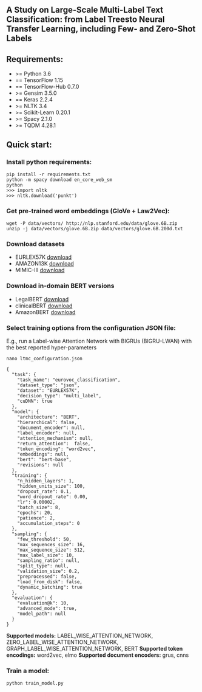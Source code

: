 ## A Study on Large-Scale Multi-Label Text Classification: from Label Treesto Neural Transfer Learning, including Few- and Zero-Shot Labels

## Requirements:

* \>= Python 3.6
* == TensorFlow 1.15
* == TensorFlow-Hub 0.7.0
* \>= Gensim 3.5.0
* == Keras 2.2.4
* \>= NLTK 3.4
* \>= Scikit-Learn 0.20.1
* \>= Spacy 2.1.0
* \>= TQDM 4.28.1

## Quick start:

### Install python requirements:

```
pip install -r requirements.txt
python -m spacy download en_core_web_sm
python
>>> import nltk
>>> nltk.download('punkt')
```

### Get pre-trained word embeddings (GloVe + Law2Vec):

```
wget -P data/vectors/ http://nlp.stanford.edu/data/glove.6B.zip
unzip -j data/vectors/glove.6B.zip data/vectors/glove.6B.200d.txt
```

### Download datasets 

* EURLEX57K [download](http://nlp.cs.aueb.gr/software_and_datasets/EURLEX57K/datasets.zip)
* AMAZON13K [download](https://drive.google.com/open?id=0B3lPMIHmG6vGYm9abnAzTU1XaTQ)
* MIMIC-III [download](https://mimic.physionet.org)

### Download in-domain BERT versions

* LegalBERT [download](legalbert.tar.gz)
* clinicalBERT [download](legalbert.tar.gz)
* AmazonBERT [download](legalbert.tar.gz)

### Select training options from the configuration JSON file:

E.g., run a Label-wise Attention Network with BIGRUs (BIGRU-LWAN) with the best reported hyper-parameters

```
nano ltmc_configuration.json

{
  "task": {
    "task_name": "eurovoc_classification",
    "dataset_type": "json",
    "dataset": "EURLEX57K",
    "decision_type": "multi_label",
    "cuDNN": true
  },
  "model": {
    "architecture": "BERT",
    "hierarchical": false,
    "document_encoder": null,
    "label_encoder": null,
    "attention_mechanism": null,
    "return_attention":  false,
    "token_encoding": "word2vec",
    "embeddings": null,
    "bert": "bert-base",
    "revisions": null
  },
  "training": {
    "n_hidden_layers": 1,
    "hidden_units_size": 100,
    "dropout_rate": 0.1,
    "word_dropout_rate": 0.00,
    "lr": 0.00002,
    "batch_size": 8,
    "epochs": 20,
    "patience": 2,
    "accumulation_steps": 0
  },
  "sampling": {
    "few_threshold": 50,
    "max_sequences_size": 16,
    "max_sequence_size": 512,
    "max_label_size": 10,
    "sampling_ratio": null,
    "split_type": null,
    "validation_size": 0.2,
    "preprocessed": false,
    "load_from_disk": false,
    "dynamic_batching": true
  },
  "evaluation": {
    "evaluation@k": 10,
    "advanced_mode": true,
    "model_path": null
  }
}

```

**Supported models:** LABEL_WISE_ATTENTION_NETWORK, ZERO_LABEL_WISE_ATTENTION_NETWORK, GRAPH_LABEL_WISE_ATTENTION_NETWORK, BERT
**Supported token encodings:** word2vec, elmo 
**Supported document encoders:** grus, cnns

### Train a model:

```
python train_model.py
```

